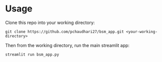 # Usage
Clone this repo into your working directory:

```
git clone https://github.com/pchaudhari27/bsm_app.git <your-working-directory>
```

Then from the working directory, run the main streamlit app:
```
streamlit run bsm_app.py
```
